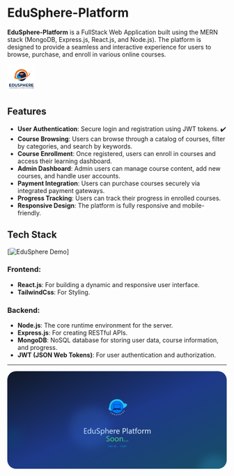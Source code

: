 # EduSphere-Platform

**EduSphere-Platform** is a FullStack Web Application built using the MERN stack (MongoDB, Express.js, React.js, and Node.js). The platform is designed to provide a seamless and interactive experience for users to browse, purchase, and enroll in various online courses.

![EduSphere Logo](./logo.png)

## Features

- **User Authentication**: Secure login and registration using JWT tokens. ✔️
- **Course Browsing**: Users can browse through a catalog of courses, filter by categories, and search by keywords.
- **Course Enrollment**: Once registered, users can enroll in courses and access their learning dashboard.
- **Admin Dashboard**: Admin users can manage course content, add new courses, and handle user accounts.
- **Payment Integration**: Users can purchase courses securely via integrated payment gateways.
- **Progress Tracking**: Users can track their progress in enrolled courses.
- **Responsive Design**: The platform is fully responsive and mobile-friendly.

## Tech Stack

[![EduSphere Demo](https://miro.medium.com/v2/resize:fit:640/format:webp/1*3RrAoZWTBBl13gHhIMpQYg.gif)]

### Frontend:

- **React.js**: For building a dynamic and responsive user interface.
- **TailwindCss**: For Styling.

### Backend:

- **Node.js**: The core runtime environment for the server.
- **Express.js**: For creating RESTful APIs.
- **MongoDB**: NoSQL database for storing user data, course information, and progress.
- **JWT (JSON Web Tokens)**: For user authentication and authorization.

<hr>

<img src="./V1.5 EduSphere.png" alt="Description" style="border-radius: 20px;">
